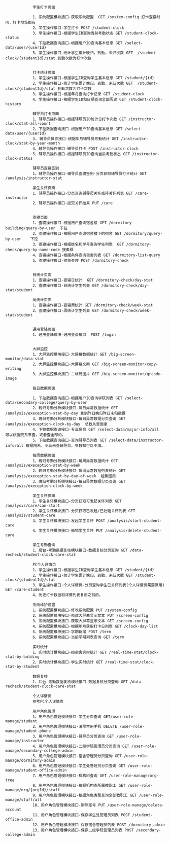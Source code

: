 
                学生打卡页面

                1、系统配置模块接口-获取系统配置  GET /system-config 打卡查寝时间，打卡地址都有
                2、学生操作接口-学生打卡 POST /student-clock
                3、学生操作接口-根据学生ID查询当前考勤状态 GET /student-clock-status
                4、下拉数据查询接口-根据用户ID查询基本信息 GET /select-data/user/{userId}
                5、学生操作接口-统计学生累计晚归，到勤，未归次数 GET  /student-clock/{studentId}/stat 到勤次数为打卡次数


                打卡统计页面
                1、学生操作接口-根据学生ID查询学生基本信息 GET /student/{id}
                2、学生操作接口-统计学生累计晚归，到勤，未归次数 GET  /student-clock/{studentId}/stat 到勤次数为打卡次数
                3、学生操作接口-根据年月查询打卡记录 GET /student-clock
                4、学生操作接口-根据学生ID和日期查询全部历史 GET /student-clock-history

                辅导员打卡页面
                1、辅导员操作接口-根据辅导员ID统计总打卡次数 GET /instructor-clock/stat-all-count
                2、下拉数据查询接口-根据用户ID查询基本信息 GET /select-data/user/{userId}
                3. 辅导员操作接口-根据年月辅导员考勤统计 GET /instructor-clock/stat-by-year-month
                4、辅导员操作接口-辅导员打卡 POST /instructor-clock
                5、辅导员操作接口-根据辅导员ID查询当前考勤状态 GET /instructor-clock-status

                辅导员查寝签到
                1、辅导员操作接口-辅导员查寝签到-分页获取辅导员打卡统计 GET /analysis/instructor-stat

                学生关怀页面
                1、辅导员操作接口-分页查询辅导员关怀或待关怀列表 GET /care-instructor
                2、辅导员操作接口-提交关怀结果 PUT /care


                查寝页面
                1、查寝操作接口-根据用户查询宿舍楼 GET /dormitory-building/query-by-user  下拉
                2、查寝操作接口-根据用户查询宿舍楼下的宿舍 GET /dormitory/query-by-user    下拉
                3、查寝操作接口-根据姓名和学号查询学生列表  GET /dormitory-check/query-by-name-code 搜素框
                4、查寝操作接口-根据条件查询宿舍列表 GET /dormitory-list-query
                5、查寝操作接口-结束查寝 POST /dormitory-check


                日统计页面
                1、查寝操作接口-查寝日统计  GET /dormitory-check/day-stat
                2、查寝操作接口-日统计学生列表 GET /dormitory-check/day-stat/student

                周统计页面
                1、查寝操作接口-查寝周统计 GET /dormitory-check/week-stat
                2、查寝操作接口-周统计学生列表 GET /dormitory-check/week-stat/student


                通用登陆页面
                1、通用登陆模块-通用登录接口  POST /login


                大屏监控
                1、大屏监控模块接口-大屏幕数据统计 GET /big-screen-monitor/data-stat
                2、大屏监控模块接口-大屏幕文案 GET /big-screen-monitor/copy-writing
                3、大屏监控模块接口-二维码图片 GET /big-screen-monitor/qrcode-image

                每日数据页面

                1、下拉数据查询接口-根据用户ID查询学院列表 GET /select-data/secondary-college/query-by-user
                2、晚归考勤分析模块接口-每日异常数据统计 GET /analysis/exeception-stat-by-day 拿到昨日晚归昨日未归数据
                3、晚归考勤分析模块接口-每日异常数据分页查询 GET /analysis/exeception-clock-by-day  总数从里面拿
                4、下拉数据查询接口-专业信息 GET /select-data/major-info/all  可以根据院系来查，或者查全部的。
                5、下拉数据查询接口-查询辅导员列表 GET /select-data/instructor-info/all 根据院系，专业来查辅导员，参数都可以不填。

                每周数据页面
                1、晚归考勤分析模块接口-每周异常数据统计 GET /analysis/exeception-stat-by-week
                2、晚归考勤分析模块接口-每周异常数据列表统计 GET /analysis/exeception-stat-by-day-of-week  趋势图用
                3、晚归考勤分析模块接口-每日异常数据分页查询 GET /analysis/exeception-clock-by-week

                学生关怀页面
                1、学生关怀模块接口-分页获取可发起关怀列表 GET /analysis/care/can-start
                2、学生关怀模块接口-分页获取已发起/已处理关怀列表 GET /analysis/student-care
                3、学生关怀模块接口-发起学生关怀 POST /analysis/start-student-care
                4、学生关怀模块接口-撤销学生关怀 PUT /analysis/delete-student-care

                学生考勤查询
                1、后台-考勤数据复核模块接口-数据复核分页查询 GET /data-recheck/student-clock-care-stat

                PC个人详情页
                1、学生操作接口-根据学生ID查询学生基本信息 GET /student/{id}
                2、学生操作接口-统计学生累计晚归，到勤，未归次数 GET /student-clock/{studentId}/stat
                3、学生操作接口-个人详情页-分页查询学生已关怀列表(个人详情页需要调用) GET /care-student
                4、历史打卡数据和详情列表复用之前的。

                系统维护设置
                1、系统配置模块接口-修改系统配置 PUT /system-config
                2、系统配置模块接口-修改大屏幕显示文本 PUT /screen-config
                3、系统配置模块接口-获取大屏幕显示文本 GET /screen-config
                4、系统配置模块接口-根据年月获取打卡日列表 GET /clock-day-list
                5、系统配置模块接口-学期新增 POST /term
                6、系统配置模块接口-当前学期列表查询 GET /term

                实时统计
                1、实时统计模块接口-按宿舍实时统计 GET /real-time-stat/clock-stat-by-bulding
                2、实时统计模块接口-学生实时统计 GET /real-time-stat/clock-stat-by-student

                数据复核
                1、后台-考勤数据复核模块接口-数据复核分页查询 GET /data-recheck/student-clock-care-stat

                个人详情页
                参考PC个人详情页

                用户角色管理
                1、用户角色管理模块接口-学生分页查询 GET/user-role-manage/student
                2、用户角色管理模块接口-清除常用手机 DELETE /user-role-manage/student-phone
                3、用户角色管理模块接口-辅导员分页查询 GET /user-role-manage/instructor
                4、用户角色管理模块接口-二级学院管理员分页查询 GET /user-role-manage/secondary-college-admin
                5、用户角色管理模块接口-宿舍管理员分页查询 GET /user-role-manage/dormitory-admin
                6、用户角色管理模块接口-学生处管理员分页查询 GET /user-role-manage/student-office-admin
                7、用户角色管理模块接口-机构树查询 GET /user-role-manage/org-tree
                8、用户角色管理模块接口-根据机构查所属教职工 GET /user-role-manage/org/{orgId}/staff
                9、用户角色管理模块接口-根据角色类型查询全部教职工 GET /user-role-manage/staff/all
                10、用户角色管理模块接口-删除账号 PUT /user-role-manage/delete-account
                11、用户角色管理模块接口-保存学生处管理员列表 POST /student-office-admin
                12、用户角色管理模块接口-保存宿舍管理员列表 POST /dormitory-admin
                13、用户角色管理模块接口-保存二级学院管理员列表 POST /secondary-college-admin

